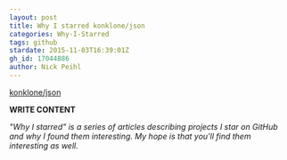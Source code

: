 ```yaml
---
layout: post
title: Why I starred konklone/json
categories: Why-I-Starred
tags: github
stardate: 2015-11-03T16:39:01Z
gh_id: 17044886
author: Nick Peihl
---
```


[konklone/json](https://github.com/konklone/json)

**WRITE CONTENT**

*"Why I starred" is a series of articles describing projects I star on GitHub and why I found them interesting. My hope is that you'll find them interesting as well.*

